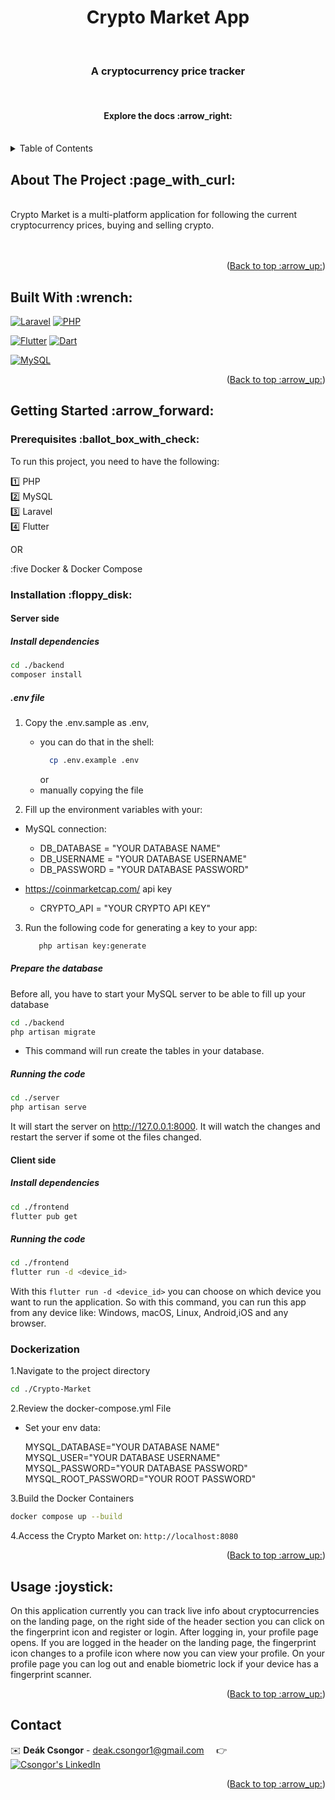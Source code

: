 <div id="readme-top"></div>
<h1 align="center"> Crypto Market App  </h1>
  <br>
<h3 align="center">A cryptocurrency price tracker  </h3>
<br>
    <h4 align="center" href="https://github.com/CsongorD/Crypto-Market"><strong>Explore the docs :arrow_right:	</strong></h4>
    <br />

<details>
  <summary>Table of Contents</summary>
  <ol>
    <li>
      <a href="#about-the-project">About The Project</a>
      <ul>
        <li><a href="#built-with">Built With</a></li>
      </ul>
    </li>
    <li>
      <a href="#getting-started">Getting Started</a>
      <ul>
        <li><a href="#prerequisites">Prerequisites</a></li>
        <li><a href="#installation">Installation</a></li>
      </ul>
    </li>
    <li><a href="#usage">Usage</a></li>
    <li><a href="#contact">Contact</a></li>
  </ol>
</details>

<div id="about-the-project"></div>
<h2>About The Project :page_with_curl:</h2>
<br />
Crypto Market is a multi-platform application for following the current cryptocurrency prices, buying and selling crypto.
<br />
<br />

<br />
<p align="right">(<a href="#readme-top">Back to top :arrow_up:</a>)</p>

<div id="built-with"></div>
<h2> Built With :wrench:</h2>

[![Laravel][Laravel.img]][Laravel-url] [![PHP][PHP.img]][PHP-url]
<br/>

[![Flutter][Flutter.img]][Flutter-url] [![Dart][Dart.img]][Dart-url]
<br>

[![MySQL][MySQL.img]][MySQL-url]

<p align="right">(<a href="#readme-top">Back to top :arrow_up:</a>)</p>

<div id="getting-started"></div>
<h2> Getting Started :arrow_forward:</h2>

<div id="prerequisites"></div>
<h3> Prerequisites :ballot_box_with_check:</h3>

To run this project, you need to have the following:

:one: PHP <br>
:two: MySQL <br>
:three: Laravel <br>
:four: Flutter <br>

OR

:five Docker & Docker Compose <br>

<div id="installation"></div>
<h3> Installation :floppy_disk:</h3>

<h4> Server side</h4>

<h5> Install dependencies</h5>

```bash
cd ./backend
composer install
```

<h5> .env file</h5>

1. Copy the .env.sample as .env,

   - you can do that in the shell:
     ```bash
       cp .env.example .env
     ```
     or
   - manually copying the file

2. Fill up the environment variables with your:

- MySQL connection:

  - DB_DATABASE = "YOUR DATABASE NAME"
  - DB_USERNAME = "YOUR DATABASE USERNAME"
  - DB_PASSWORD = "YOUR DATABASE PASSWORD"

- https://coinmarketcap.com/ api key
  - CRYPTO_API = "YOUR CRYPTO API KEY"

3. Run the following code for generating a key to your app:
   ```bash
      php artisan key:generate
   ```

<h5> Prepare the database</h5>

Before all, you have to start your MySQL server to be able to fill up your database

```bash
cd ./backend
php artisan migrate
```

- This command will run create the tables in your database.

<h5> Running the code</h5>

```bash
cd ./server
php artisan serve
```

It will start the server on http://127.0.0.1:8000. It will watch the changes and restart the server if some ot the files
changed.

<h4> Client side</h4>

<h5> Install dependencies</h5>

```bash
cd ./frontend
flutter pub get
```

<h5> Running the code</h5>

```bash
cd ./frontend
flutter run -d <device_id>
```

With this `flutter run -d <device_id>` you can choose on which device you want to run the application.
So with this command, you can run this app from any device like: Windows, macOS, Linux, Android,iOS and any browser.

<div id="dockerization"></div>
<h3>Dockerization</h3>

1.Navigate to the project directory

```bash
cd ./Crypto-Market
```

2.Review the docker-compose.yml File

- Set your env data:

  MYSQL_DATABASE="YOUR DATABASE NAME"<br>
  MYSQL_USER="YOUR DATABASE USERNAME"<br>
  MYSQL_PASSWORD="YOUR DATABASE PASSWORD"<br>
  MYSQL_ROOT_PASSWORD="YOUR ROOT PASSWORD"<br>
  

3.Build the Docker Containers

```bash
docker compose up --build
```

4.Access the Crypto Market on: `http://localhost:8080`

<p align="right">(<a href="#readme-top">Back to top :arrow_up:</a>)</p>

<div id="usage"></div>
<h2> Usage :joystick:</h2>

On this application currently you can track live info about cryptocurrencies on the landing page,
on the right side of the header section you can click on the fingerprint icon and register or login.
After logging in, your profile page opens.
If you are logged in the header on the landing page,
the fingerprint icon changes to a profile icon where now you can view your profile.
On your profile page you can log out and enable biometric lock if your device has a fingerprint scanner.

<p align="right">(<a href="#readme-top">Back to top :arrow_up:</a>)</p>

<div id="contact"></div>
<h2> Contact</h2>

:envelope: **Deák Csongor** - deak.csongor1@gmail.com &nbsp;&nbsp;&nbsp; :point_right:
&nbsp;&nbsp;&nbsp;
[![Csongor's LinkedIn][linkedin-shield]][LinkedIn - Csongor]

<p align="right">(<a href="#readme-top">Back to top :arrow_up:</a>)</p>

[linkedin-url]: https://linkedin.com/in/linkedin_username
[LinkedIn - Csongor]: https://www.linkedin.com/in/csongor-deak/
[linkedin-shield]: https://img.shields.io/badge/-LinkedIn-black.svg?style=for-the-badge&logo=linkedin&colorB=555
[Laravel.img]: https://img.shields.io/badge/Laravel-white?style=for-the-badge&logo=Laravel
[Laravel-url]: https://laravel.com/
[Flutter.img]: https://img.shields.io/badge/Flutter-white?style=for-the-badge&logo=Flutter&logoColor=%2302569B
[Flutter-url]: https://flutter.dev/
[MySQL.img]: https://img.shields.io/badge/Mysql-white?style=for-the-badge&logo=Mysql&logoColor=%234479A1
[MySQL-url]: https://www.mysql.com/
[Dart.img]: https://img.shields.io/badge/Dart-white?style=for-the-badge&logo=Dart&logoColor=%230175C2
[Dart-url]: https://dart.dev/
[PHP.img]: https://img.shields.io/badge/PHP-white?style=for-the-badge&logo=PHP&logoColor=%23777BB4
[PHP-url]: https://www.php.net/
